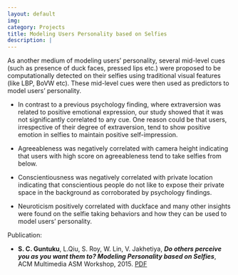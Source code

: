 ```yaml
---
layout: default
img: 
category: Projects
title: Modeling Users Personality based on Selfies
description: |
---
```

As another medium of modeling users’ personality, several mid-level cues (such as presence of duck faces, pressed lips etc.) were proposed to be computationally detected on their selfies using traditional visual features (like LBP, BoVW etc). These mid-level cues were then used as predictors to model users’ personality.    
  
  * In contrast to a previous psychology finding, where extraversion was related to positive emotional expression, our study showed that it was not significantly correlated to any cue. One reason could be that users, irrespective of their degree of extraversion, tend to show positive emotion in selfies to maintain positive self-impression.   
 
  * Agreeableness was negatively correlated with camera height indicating that users with high score on agreeableness tend to take selfies from below.    
 
  * Conscientiousness was negatively correlated with private location indicating that conscientious people do not like to expose their private space in the background as corroborated by psychology findings.    
 
  * Neuroticism positively correlated with duckface and many other insights were found on the selfie taking behaviors and how they can be used to model users’ personality.    

Publication:   
  + **S. C. Guntuku**, L.Qiu, S. Roy, W. Lin, V. Jakhetiya, **_Do others perceive you as you want them to? Modeling Personality based on Selfies_**, ACM Multimedia ASM Workshop,  2015. [PDF](https://www.dropbox.com/s/7siychu0r5fbows/ACM_MM_ASM_2015.pdf?dl=1)  
